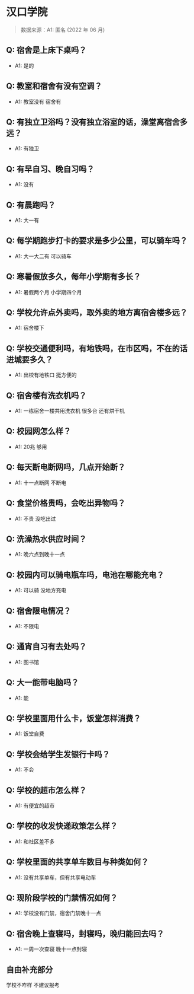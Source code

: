 # 汉口学院

> 数据来源：A1: 匿名 (2022 年 06 月)

## Q: 宿舍是上床下桌吗？

- A1: 是的

## Q: 教室和宿舍有没有空调？

- A1: 教室没有 宿舍有

## Q: 有独立卫浴吗？没有独立浴室的话，澡堂离宿舍多远？

- A1: 有独卫

## Q: 有早自习、晚自习吗？

- A1: 没有

## Q: 有晨跑吗？

- A1: 大一有

## Q: 每学期跑步打卡的要求是多少公里，可以骑车吗？

- A1: 大一大二有 可以骑车

## Q: 寒暑假放多久，每年小学期有多长？

- A1: 暑假两个月 小学期四个月

## Q: 学校允许点外卖吗，取外卖的地方离宿舍楼多远？

- A1: 宿舍楼下

## Q: 学校交通便利吗，有地铁吗，在市区吗，不在的话进城要多久？

- A1: 出校有地铁口 挺方便的

## Q: 宿舍楼有洗衣机吗？

- A1: 一栋宿舍一楼共用洗衣机 很多台 还有烘干机

## Q: 校园网怎么样？

- A1: 20兆 够用

## Q: 每天断电断网吗，几点开始断？

- A1: 十一点断网 不断电

## Q: 食堂价格贵吗，会吃出异物吗？

- A1: 不贵 没吃出过

## Q: 洗澡热水供应时间？

- A1: 晚六点到晚十一点

## Q: 校园内可以骑电瓶车吗，电池在哪能充电？

- A1: 可以骑 没地方充电

## Q: 宿舍限电情况？

- A1: 不限电

## Q: 通宵自习有去处吗？

- A1: 图书馆

## Q: 大一能带电脑吗？

- A1: 能

## Q: 学校里面用什么卡，饭堂怎样消费？

- A1: 饭堂自费

## Q: 学校会给学生发银行卡吗？

- A1: 不会

## Q: 学校的超市怎么样？

- A1: 有便宜的超市

## Q: 学校的收发快递政策怎么样？

- A1: 和社区差不多

## Q: 学校里面的共享单车数目与种类如何？

- A1: 没有共享单车，但有共享电动车

## Q: 现阶段学校的门禁情况如何？

- A1: 学校没有门禁，宿舍门禁晚十一点

## Q: 宿舍晚上查寝吗，封寝吗，晚归能回去吗？

- A1: 一周一次查寝 晚十一点封寝

## 自由补充部分

学校不咋样 不建议报考